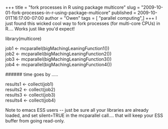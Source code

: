 +++
title = "fork processes in R using package multicore"
slug = "2009-10-01-fork-processes-in-r-using-package-multicore"
published = 2009-10-01T16:17:00-07:00
author = "Owen"
tags = [ "parallel computing",]
+++
I just found this wicked cool way to fork processes (for multi-core
CPUs) in R.... Works just like you'd expect!  
  
library(multicore)  
  
job1 &lt;- mcparallel(bigMachingLeaningFunction1())  
job2 &lt;- mcparallel(bigMachingLeaningFunction2())  
job3 &lt;- mcparallel(bigMachingLeaningFunction3())  
job4 &lt;- mcparallel(bigMachingLeaningFunction4())  
  
\#\#\#\#\#\# time goes by .....  
  
results1 &lt;- collect(job1)  
results2 &lt;- collect(job2)  
results3 &lt;- collect(job3)  
results4 &lt;- collect(job4)  
  
  
Note to emacs ESS users -- just be sure all your libraries are already
loaded, and set silent=TRUE in the mcparallel call.... that will keep
your ESS buffer from going read-only.

